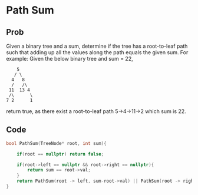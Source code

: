 # Path Sum

## Prob

Given a binary tree and a sum, determine if the tree has a root-to-leaf path such that adding up all the values along the path equals the given sum.
For example: Given the below binary tree and sum = 22,

```
    5
   / \ 
  4   8 
  /   /\ 
 11  13 4
 /\      \ 
7 2      1

```
return true, as there exist a root-to-leaf path 5->4->11->2 which sum is 22.

## Code
```cpp
bool PathSum(TreeNode* root, int sum){

	if(root == nullptr) return false;

	if(root->left == nullptr && root->right == nullptr){
		return sum == root->val;
	}
	return PathSum(root -> left, sum-root->val) || PathSum(root -> right, sum-root->val);
}

